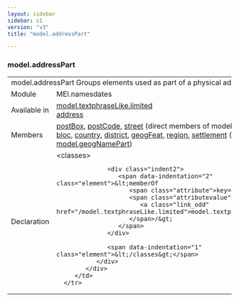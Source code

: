 ```yaml
---
layout: sidebar
sidebar: s1
version: "v3"
title: "model.addressPart"

---
```


<div class="classSpec model">
   <h3 id="model.addressPart">model.addressPart</h3>
   <table class="wovenodd">
      <tr>
         <td colspan="2" class="wovenodd-col2">
            <span class="label">model.addressPart</span> Groups elements used as part of a physical address.
         </td>
      </tr>
      <tr>
         <td class="wovenodd-col1">
            <span class="label" lang="en">Module</span>
         </td>
         <td class="wovenodd-col2">MEI.namesdates</td>
      </tr>
      <tr>
         <td class="wovenodd-col1">
            <span class="label" lang="en">Available in</span>
         </td>
         <td class="wovenodd-col2">
            <div class="parent">
               <div>
                  <a class="link_odd_classSpec" href="/{{ page.version }}/model.textphraseLike.limited">model.textphraseLike.limited</a>
               </div>
               <div>
                  <a class="link_odd_elementSpec" href="/{{ page.version }}/address">address</a>
               </div>
            </div>
         </td>
      </tr>
      <tr>
         <td class="wovenodd-col1">
            <span class="label" lang="en">Members</span>
         </td>
         <td class="wovenodd-col2">
            <div class="parent">
               <div>
                  <a class="link_odd_elementSpec" href="/{{ page.version }}/postBox">postBox</a>, 
                  <a class="link_odd_elementSpec" href="/{{ page.version }}/postCode">postCode</a>, 
                  <a class="link_odd_elementSpec" href="/{{ page.version }}/street">street</a> (direct members of model.addressPart)
               </div>
               <div>
                  <a class="link_odd_elementSpec" href="/{{ page.version }}/bloc">bloc</a>, 
                  <a class="link_odd_elementSpec" href="/{{ page.version }}/country">country</a>, 
                  <a class="link_odd_elementSpec" href="/{{ page.version }}/district">district</a>, 
                  <a class="link_odd_elementSpec" href="/{{ page.version }}/geogFeat">geogFeat</a>, 
                  <a class="link_odd_elementSpec" href="/{{ page.version }}/region">region</a>, 
                  <a class="link_odd_elementSpec" href="/{{ page.version }}/settlement">settlement</a>
                  <span> (via 
                     <a class="link_odd_classSpec" href="/{{ page.version }}/model.geogNamePart">model.geogNamePart</a>)
                  </span>
               </div>
            </div>
         </td>
      </tr>
      <tr>
         <td class="wovenodd-col1">
            <span class="label" lang="en">Declaration</span>
         </td>
         <td class="wovenodd-col2">
            <div xml:space="preserve" class="pre">
               <div class="indent1">
                  <span data-indentation="1" class="element">&lt;classes&gt;</span>
                  
                  <div class="indent2">
                     <span data-indentation="2" class="element">&lt;memberOf 
                        <span class="attribute">key=</span>
                        <span class="attributevalue">"
                           <a class="link_odd" href="/model.textphraseLike.limited">model.textphraseLike.limited</a>"
                        </span>/&gt;
                     </span>
                  </div>
                  
                  <span data-indentation="1" class="element">&lt;/classes&gt;</span>
               </div>
            </div>
         </td>
      </tr>
   </table>
</div>